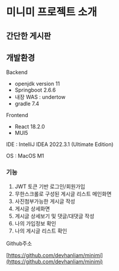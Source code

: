 # 미니미 프로젝트 소개

## 간단한 게시판

## 개발환경

Backend

- openjdk version 11
- Springboot 2.6.6
- 내장 WAS : undertow
- gradle 7.4

Frontend

- React 18.2.0
- MUI5

IDE : IntelliJ IDEA 2022.3.1 (Ultimate Edition)

OS : MacOS M1

### 기능

1. JWT 토큰 기반 로그인/회원가입
2. 무한스크롤로 구성된 게시글 리스트 메인화면
3. 사진첨부가능한 게시글 작성
4. 게시글 상세화면
5. 게시글 상세보기 및 댓글/대댓글 작성
6. 나의 가입정보 확인
7. 나의 게시글 리스트 확인

Github주소

[https://github.com/devhanliam/minimi](https://github.com/devhanliam/minimi)